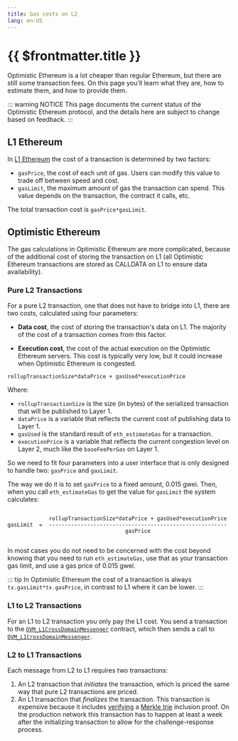 ```yaml
---
title: Gas costs on L2
lang: en-US
---
```


# {{ $frontmatter.title }}

Optimistic Ethereum is a lot cheaper than regular Ethereum,
but there are still some transaction fees. On this page you'll
learn what they are, how to estimate them, and how to provide them.

::: warning NOTICE
This page documents the current status of the Optimistic Ethereum
protocol, and the details here are subject to change based on
feedback.
:::

## L1 Ethereum

In [L1
Ethereum](https://ethereum.org/en/developers/docs/gas/#why-do-gas-fees-exist) the cost of a transaction is determined by two
factors:

- `gasPrice`, the cost of each unit of gas. Users can modify this value
  to trade off between speed and cost.
- `gasLimit`, the maximum amount of gas the transaction can
  spend. This value depends on the transaction, the contract it
  calls, etc.

The total transaction cost is `gasPrice*gasLimit`.

## Optimistic Ethereum

The gas calculations in Optimistic Ethereum are more complicated,
because of the additional cost of storing the transaction on L1
(all Optimistic Ethereum transactions are stored as CALLDATA on
L1 to ensure data availability).

### Pure L2 Transactions

For a pure L2 transaction, one that does not have to bridge into
L1, there are two costs, calculated using four parameters:

- **Data cost**, the cost of storing the transaction's data on
  L1. The majority of the cost of a transaction comes from this
  factor.

- **Execution cost**, the cost of the actual execution on the Optimistic
  Ethereum servers. This cost is typically very low, but it could increase
  when Optimistic Ethereum is congested.

```text
rollupTransactionSize*dataPrice + gasUsed*executionPrice
```

Where:

* `rollupTransactionSize` is the size (in bytes) of the serialized
  transaction that will be published to Layer 1.
* `dataPrice` is a variable that reflects the current cost of publishing
  data to Layer 1.
* `gasUsed` is the standard result of `eth_estimateGas` for a transaction.
* `executionPrice` is a variable that reflects the current congestion
  level on Layer 2, much like the `baseFeePerGas` on Layer 1.

So we need to fit four parameters into a user interface that is only
designed to handle two: `gasPrice` and `gasLimit`.

The way we do it is to set `gasPrice` to a fixed amount, 0.015 gwei.
Then, when you call `eth_estimateGas` to get the value for `gasLimit`
the system calculates:

```text

             rollupTransactionSize*dataPrice + gasUsed*executionPrice
gasLimit  =  --------------------------------------------------------
                                     gasPrice


```

In most cases you do not need to be concerned with the cost beyond
knowing that you need to run `eth_estimateGas`, use that as your
transaction gas limit, and use a gas price of 0.015 gwei.

::: tip
In Optimistic Ethereum the cost of a transaction is always
`tx.gasLimit*tx.gasPrice`, in contrast to L1 where it can be lower.
:::


### L1 to L2 Transactions

For an L1 to L2 transaction you only pay the L1 cost. You send a
transaction to the [`OVM_L1CrossDomainMessenger`](https://github.com/ethereum-optimism/optimism/blob/develop/packages/contracts/contracts/optimistic-ethereum/OVM/bridge/messaging/OVM_L1CrossDomainMessenger.sol)
contract, which then sends a call to [`OVM_L1CrossDomainMessenger`](https://github.com/ethereum-optimism/optimism/blob/develop/packages/contracts/contracts/optimistic-ethereum/OVM/bridge/messaging/OVM_L1CrossDomainMessenger.sol).

### L2 to L1 Transactions

Each message from L2 to L1 requires two transactions:

1. An L2 transaction that *initiates* the transaction, which is priced
   the same way that pure L2 transactions are priced.
1. An L1 transaction that *finalizes* the transaction. This transaction
   is expensive because it includes [verifying](https://github.com/ethereum-optimism/optimism/blob/467d6cb6a4a35f2f8c3ea4cfa4babc619bafe7d2/packages/contracts/contracts/optimistic-ethereum/libraries/trie/Lib_MerkleTrie.sol#L73-L93)
   a [Merkle trie](https://eth.wiki/fundamentals/patricia-tree)
   inclusion proof. On the production network this transaction has to
   happen at least a week after the initializing transaction to allow
   for the challenge-response process.
